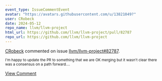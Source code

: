 ```yaml
---
event_type: IssueCommentEvent
avatar: "https://avatars.githubusercontent.com/u/13821049?"
user: CRobeck
date: 2024-05-12
repo_name: llvm/llvm-project
html_url: https://github.com/llvm/llvm-project/pull/82787
repo_url: https://github.com/llvm/llvm-project
---
```


<a href='https://github.com/CRobeck' target='_blank'>CRobeck</a> commented on issue <a href='https://github.com/llvm/llvm-project/pull/82787' target='_blank'>llvm/llvm-project#82787</a>.

<small>I'm happy to update the PR to something that we are OK merging but it wasn't clear there was a consensus on a path forward....</small>

<a href='https://github.com/llvm/llvm-project/pull/82787' target='_blank'>View Comment</a>